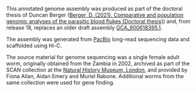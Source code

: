 This annotated genome assembly was produced as part of the doctoral thesis of Duncan Berger ([Berger, D. (2021). Comparative and population genomic analyses of the parasitic blood flukes (Doctoral thesis)](https://doi.org/10.17863/CAM.86667)) and, from release 18, replaces an older draft assembly [GCA_900618395.1](http://www.ebi.ac.uk/ena/data/view/GCA_900618395.1).
  
The assembly was generated from [PacBio](https://www.pacb.com/) long-read sequencing data and scaffolded using Hi-C.
  
The source material for genome sequencing was a single female adult worm, originally obtained from the Zambia in 2002, archived as part of the SCAN collection at the [Natural History Museum, London](https://www.nhm.ac.uk/), and provided by Fiona Allan, Aidan Emery and Muriel Rabone. Additional worms from the same collection were used for gene finding.
